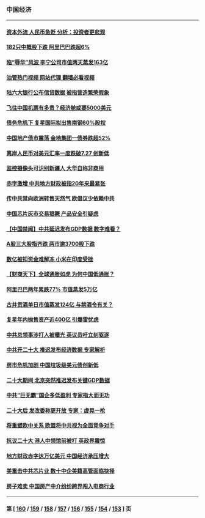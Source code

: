 ### 中国经济
---
#### [资本外流 人民币急贬 分析：投资者更悲观](../../pages/ncid283/n13849807.md?10211645) 
#### [182只中概股下跌 阿里巴巴跌超6%](../../pages/ncid283/n13849721.md?10211645) 
#### [陷“辱华”风波 李宁公司市值两天蒸发163亿](../../pages/ncid283/n13849694.md?10211645) 
#### [油管热门视频 网站代理 翻墙必看视频](http://132.145.103.77:81/youtube.html?10211645)
#### [陆六大银行公布信贷数据 被指营造繁荣假象](../../pages/ncid283/n13849325.md?10211645) 
#### [飞往中国机票有多贵？经济舱或要5000美元](../../pages/ncid283/n13849214.md?10211645) 
#### [债务危机下 复星国际拟出售南钢60%股权](../../pages/ncid283/n13849179.md?10211645) 
#### [中国地产债市震荡 金地集团一债券跌超52%](../../pages/ncid283/n13849026.md?10211645) 
#### [离岸人民币对美元汇率一度跌破7.27 创新低](../../pages/ncid283/n13849011.md?10211645) 
#### [监控摄像头可识别新疆人 大华自称非商用](../../pages/ncid283/n13848882.md?10211645) 
#### [赤字激增 中共地方财政被指20年来最紧张](../../pages/ncid283/n13848516.md?10211645) 
#### [传中共禁向欧洲转售天然气 欧倡议少依赖中共](../../pages/ncid283/n13848689.md?10211645) 
#### [中国芯片灰市交易猖獗 产品安全引疑虑](../../pages/ncid283/n13848624.md?10211645) 
#### [【中国禁闻】中共延迟发布GDP数据 数字难看？](../../pages/ncid283/n13848660.md?10211645) 
#### [A股三大股指齐跌 两市逾3700股下跌](../../pages/ncid283/n13848400.md?10211645) 
#### [数亿被扣资金难解冻 小米在印度受挫](../../pages/ncid283/n13848429.md?10211645) 
#### [【财商天下】全球通胀如虎 为何中国低通胀？](../../pages/ncid283/n13848144.md?10211645) 
#### [阿里巴巴两年累跌77% 市值蒸发5万亿](../../pages/ncid283/n13848248.md?10211645) 
#### [古井贡酒单日市值蒸发124亿 与禁酒令有关？](../../pages/ncid283/n13848170.md?10211645) 
#### [复星年内抛售资产近400亿 引爆雷忧虑](../../pages/ncid283/n13848096.md?10211645) 
#### [中共总领事涉打人被曝光 英议员吁立刻驱逐](../../pages/ncid283/n13848093.md?10211645) 
#### [中共开二十大 推迟发布经济数据 专家解析](../../pages/ncid283/n13847806.md?10211645) 
#### [房市危机加剧 中国垃圾级美元债创新低](../../pages/ncid283/n13847687.md?10211645) 
#### [二十大期间 北京突然推迟发布关键GDP数据](../../pages/ncid283/n13847442.md?10211645) 
#### [中共“巨无霸”国企多低盈利 专家指大而无功](../../pages/ncid283/n13847078.md?10211645) 
#### [二十大后 发改委称更开放 专家：虚晃一枪](../../pages/ncid283/n13847367.md?10211645) 
#### [将重塑欧中关系 欧盟将中共视为全面竞争对手](../../pages/ncid283/n13847362.md?10211645) 
#### [抗议二十大 港人中领馆前被打 英政界震惊](../../pages/ncid283/n13847167.md?10211645) 
#### [地方财政赤字达万亿美元 中国经济承压增大](../../pages/ncid283/n13846852.md?10211645) 
#### [美重击中共芯片业 数十中企美籍高管面临抉择](../../pages/ncid283/n13846793.md?10211645) 
#### [房子难卖 中国房产中介纷纷跨界闯入电商行业](../../pages/ncid283/n13846744.md?10211645) 

---
#### 第 [ [160](./160.md?10211645) / [159](./159.md?10211645) / [158](./158.md?10211645) / [157](./157.md?10211645) / [156](./156.md?10211645) / [155](./155.md?10211645) / [154](./154.md?10211645) / [153](./153.md?10211645) ] 页
